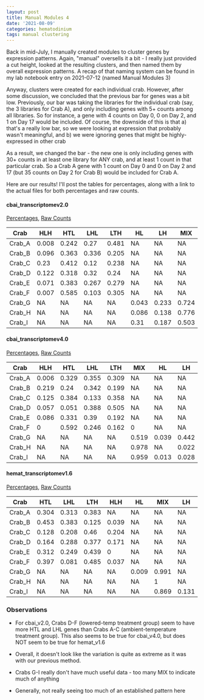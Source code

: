 ```yaml
---
layout: post
title: Manual Modules 4
date: '2021-08-09'
categories: hematodinium
tags: manual clustering
---
```


Back in mid-July, I manually created modules to cluster genes by expression patterns. Again, "manual" oversells it a bit - I really just provided a cut height, looked at the resulting clusters, and then named them by overall expression patterns. A recap of that naming system can be found in my lab notebook entry on 2021-07-12 (named Manual Modules 3)

Anyway, clusters were created for each individual crab. However, after some discussion, we concluded that the previous bar for genes was a bit low. Previously, our bar was taking the libraries for the individual crab (say, the 3 libraries for Crab A), and only including genes with 5+ counts among all libraries. So for instance, a gene with 4 counts on Day 0, 0 on Day 2, and 1 on Day 17 would be included. Of course, the downside of this is that a) that's a really low bar, so we were looking at expression that probably wasn't meaningful, and b) we were ignoring genes that might be highly-expressed in other crab

As a result, we changed the bar - the new one is only including genes with 30+ counts in at least one library for ANY crab, and at least 1 count in that particular crab. So a Crab A gene with 1 count on Day 0 and 0 on Day 2 and 17 (but 35 counts on Day 2 for Crab B) would be included for Crab A.

Here are our results! I'll post the tables for percentages, along with a link to the actual files for both percentages and raw counts.

#### cbai_transcriptomev2.0

[Percentages](https://github.com/afcoyle/hemat_bairdi_transcriptome/blob/main/output/manual_clustering/cbai_transcriptomev2.0/merged_modules_percentages_table.csv), [Raw Counts](https://github.com/afcoyle/hemat_bairdi_transcriptome/blob/main/output/manual_clustering/cbai_transcriptomev2.0/merged_modules_counts_table.csv)

| Crab   | HLH   | HTL   | LHL   | LTH   | HL    | LH    | MIX   |
|--------|-------|-------|-------|-------|-------|-------|-------|
| Crab_A | 0.008 | 0.242 | 0.27  | 0.481 | NA    | NA    | NA    |
| Crab_B | 0.096 | 0.363 | 0.336 | 0.205 | NA    | NA    | NA    |
| Crab_C | 0.23  | 0.412 | 0.12  | 0.238 | NA    | NA    | NA    |
| Crab_D | 0.122 | 0.318 | 0.32  | 0.24  | NA    | NA    | NA    |
| Crab_E | 0.071 | 0.383 | 0.267 | 0.279 | NA    | NA    | NA    |
| Crab_F | 0.007 | 0.585 | 0.103 | 0.305 | NA    | NA    | NA    |
| Crab_G | NA    | NA    | NA    | NA    | 0.043 | 0.233 | 0.724 |
| Crab_H | NA    | NA    | NA    | NA    | 0.086 | 0.138 | 0.776 |
| Crab_I | NA    | NA    | NA    | NA    | 0.31  | 0.187 | 0.503 |

#### cbai_transcriptomev4.0

[Percentages](https://github.com/afcoyle/hemat_bairdi_transcriptome/blob/main/output/manual_clustering/cbai_transcriptomev4.0/merged_modules_percentages_table.csv), [Raw Counts](https://github.com/afcoyle/hemat_bairdi_transcriptome/blob/main/output/manual_clustering/cbai_transcriptomev4.0/merged_modules_counts_table.csv)

| Crab   | HLH   | HTL   | LHL   | LTH   | MIX   | HL    | LH    |
|--------|-------|-------|-------|-------|-------|-------|-------|
| Crab_A | 0.006 | 0.329 | 0.355 | 0.309 | NA    | NA    | NA    |
| Crab_B | 0.219 | 0.24  | 0.342 | 0.199 | NA    | NA    | NA    |
| Crab_C | 0.125 | 0.384 | 0.133 | 0.358 | NA    | NA    | NA    |
| Crab_D | 0.057 | 0.051 | 0.388 | 0.505 | NA    | NA    | NA    |
| Crab_E | 0.086 | 0.331 | 0.39  | 0.192 | NA    | NA    | NA    |
| Crab_F | 0     | 0.592 | 0.246 | 0.162 | 0     | NA    | NA    |
| Crab_G | NA    | NA    | NA    | NA    | 0.519 | 0.039 | 0.442 |
| Crab_H | NA    | NA    | NA    | NA    | 0.978 | NA    | 0.022 |
| Crab_I | NA    | NA    | NA    | NA    | 0.959 | 0.013 | 0.028 |

#### hemat_transcriptomev1.6

[Percentages](https://github.com/afcoyle/hemat_bairdi_transcriptome/blob/main/output/manual_clustering/hemat_transcriptomev1.6/merged_modules_percentages_table.csv), [Raw Counts](https://github.com/afcoyle/hemat_bairdi_transcriptome/blob/main/output/manual_clustering/hemat_transcriptomev1.6/merged_modules_counts_table.csv)

| Crab   | HTL   | LHL   | LTH   | HLH   | HL    | MIX   | LH    |
|--------|-------|-------|-------|-------|-------|-------|-------|
| Crab_A | 0.304 | 0.313 | 0.383 | NA    | NA    | NA    | NA    |
| Crab_B | 0.453 | 0.383 | 0.125 | 0.039 | NA    | NA    | NA    |
| Crab_C | 0.128 | 0.208 | 0.46  | 0.204 | NA    | NA    | NA    |
| Crab_D | 0.164 | 0.288 | 0.377 | 0.171 | NA    | NA    | NA    |
| Crab_E | 0.312 | 0.249 | 0.439 | 0     | NA    | NA    | NA    |
| Crab_F | 0.397 | 0.081 | 0.485 | 0.037 | NA    | NA    | NA    |
| Crab_G | NA    | NA    | NA    | NA    | 0.009 | 0.991 | NA    |
| Crab_H | NA    | NA    | NA    | NA    | NA    | 1     | NA    |
| Crab_I | NA    | NA    | NA    | NA    | NA    | 0.869 | 0.131 |

### Observations

- For cbai_v2.0, Crabs D-F (lowered-temp treatment group) seem to have more HTL and LHL genes than Crabs A-C (ambient-temperature treatment group). This also seems to be true for cbai_v4.0, but does NOT seem to be true for hemat_v1.6

- Overall, it doesn't look like the variation is quite as extreme as it was with our previous method. 

- Crabs G-I really don't have much useful data - too many MIX to indicate much of anything

- Generally, not really seeing too much of an established pattern here